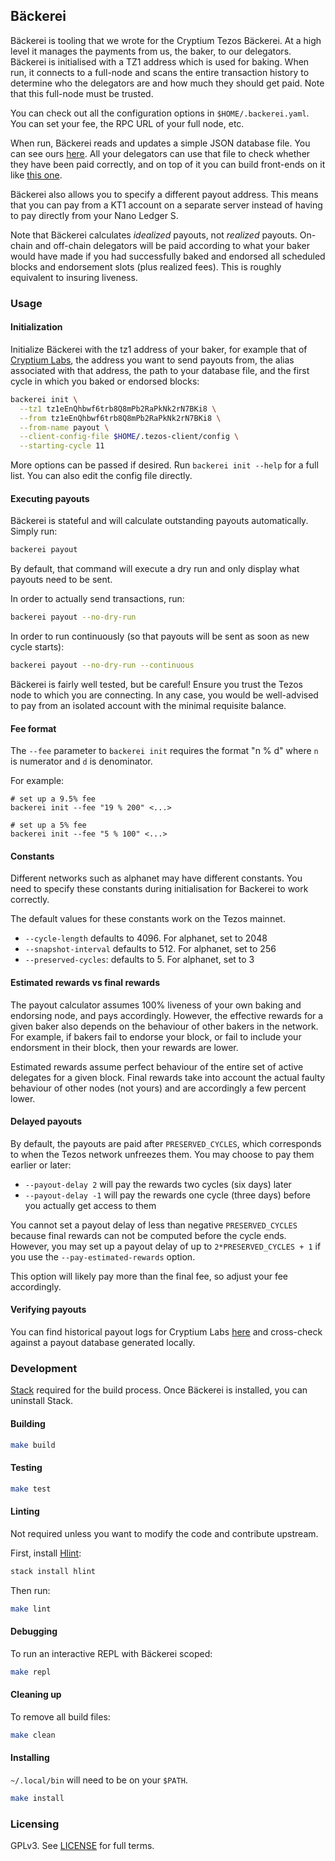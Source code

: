 ## Bäckerei

Bäckerei is tooling that we wrote for the Cryptium Tezos Bäckerei. At a high
level it manages the payments from us, the baker, to our delegators. Bäckerei
is initialised with a TZ1 address which is used for baking. When run, it connects to
a full-node and scans the entire transaction history to determine who the
delegators are and how much they should get paid. Note that this full-node must
be trusted.

You can check out all the configuration options in `$HOME/.backerei.yaml`.
You can set your fee, the RPC URL of your full node, etc.

When run, Bäckerei reads and updates a simple JSON database file. You can see
ours [here](https://github.com/cryptiumlabs/library/blob/master/validation-records/tezos/db.json).
All your delegators can use that file to check whether they have been paid
correctly, and on top of it you can build front-ends on it like 
[this one](https://tezos.cryptium.ch/dashboard).

Bäckerei also allows you to specify a different payout address. This means that you
can pay from a KT1 account on a separate server instead of having to pay
directly from your Nano Ledger S.

Note that Bäckerei calculates *idealized* payouts, not *realized* payouts. On-chain
and off-chain delegators will be paid according to what your baker would have made if
you had successfully baked and endorsed all scheduled blocks and endorsement slots (plus
realized fees). This is roughly equivalent to insuring liveness.

### Usage

#### Initialization

Initialize Bäckerei with the tz1 address of your baker, for example that of
[Cryptium Labs](https://tzstats.com/tz1eEnQhbwf6trb8Q8mPb2RaPkNk2rN7BKi8),
the address you want to send payouts from, the alias associated with that address,
the path to your database file, and the first cycle in which you baked or endorsed blocks:

```bash
backerei init \
  --tz1 tz1eEnQhbwf6trb8Q8mPb2RaPkNk2rN7BKi8 \
  --from tz1eEnQhbwf6trb8Q8mPb2RaPkNk2rN7BKi8 \
  --from-name payout \
  --client-config-file $HOME/.tezos-client/config \
  --starting-cycle 11
```

More options can be passed if desired. Run `backerei init --help` for a full 
list. You can also edit the config file directly.

#### Executing payouts

Bäckerei is stateful and will calculate outstanding payouts automatically. 
Simply run:

```bash
backerei payout
```

By default, that command will execute a dry run and only display what payouts 
need to be sent.

In order to actually send transactions, run:

```bash
backerei payout --no-dry-run
```

In order to run continuously (so that payouts will be sent as soon as new cycle 
starts):

```bash
backerei payout --no-dry-run --continuous
```

Bäckerei is fairly well tested, but be careful! Ensure you trust the Tezos node 
to which you are connecting. In any case, you would be well-advised to pay from 
an isolated account with the minimal requisite balance.

#### Fee format

The `--fee` parameter to `backerei init` requires the format "n % d" where `n` is
numerator and `d` is denominator.

For example:

```
# set up a 9.5% fee
backerei init --fee "19 % 200" <...>

# set up a 5% fee
backerei init --fee "5 % 100" <...>
```

#### Constants

Different networks such as alphanet may have different constants. You need to specify these constants during initialisation for Backerei to work correctly.

The default values for these constants work on the Tezos mainnet.

* `--cycle-length` defaults to 4096. For alphanet, set to 2048
* `--snapshot-interval` defaults to 512. For alphanet, set to 256
* `--preserved-cycles`: defaults to 5. For alphanet, set to 3

#### Estimated rewards vs final rewards

The payout calculator assumes 100% liveness of your own baking and endorsing node, and pays
accordingly. However, the effective rewards for a given baker also depends on the behaviour
of other bakers in the network. For example, if bakers fail to endorse your block, or fail
to include your endorsment in their block, then your rewards are lower.

Estimated rewards assume perfect behaviour of the entire set of active delegates for
a given block. Final rewards take into account the actual faulty behaviour of other nodes
(not yours) and are accordingly a few percent lower.

#### Delayed payouts

By default, the payouts are paid after `PRESERVED_CYCLES`, which corresponds to when
the Tezos network unfreezes them. You may choose to pay them earlier or later:

* `--payout-delay 2` will pay the rewards two cycles (six days) later
* `--payout-delay -1` will pay the rewards one cycle (three days) before you actually
get access to them

You cannot set a payout delay of less than negative `PRESERVED_CYCLES` because final
rewards can not be computed before the cycle ends. However, you may set up a payout delay
of up to `2*PRESERVED_CYCLES + 1` if you use the `--pay-estimated-rewards` option.

This option will likely pay more than the final fee, so adjust your fee accordingly.

#### Verifying payouts

You can find historical payout logs for Cryptium Labs 
[here](https://github.com/cryptiumlabs/library/tree/master/validation-records/tezos)
and cross-check against a payout database generated locally.

### Development

[Stack](https://haskellstack.org) required for the build process. Once Bäckerei is installed, you can uninstall Stack.

#### Building

```bash
make build
```

#### Testing

```bash
make test
```

#### Linting

Not required unless you want to modify the code and contribute upstream.

First, install [Hlint](https://hackage.haskell.org/package/hlint):

```bash
stack install hlint
```

Then run:

```bash
make lint
```

#### Debugging

To run an interactive REPL with Bäckerei scoped:

```bash
make repl
```

#### Cleaning up

To remove all build files:

```bash
make clean
```

#### Installing

`~/.local/bin` will need to be on your `$PATH`.

```bash
make install
```

### Licensing

GPLv3. See [LICENSE](./LICENSE) for full terms.
